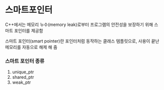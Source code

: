 # 스마트포인터

C++에서는 메모리 누수(memory leak)로부터 프로그램의 안전성을 보장하기 위해 스마트 포인터를 제공함

스마트 포인터(smart pointer)란 포인터처럼 동작하는 클래스 템플릿으로, 사용이 끝난 메모리를 자동으로 해제 해 줌

### 스마트 포인터 종류

1. unique_ptr
2. shared_ptr
3. weak_ptr